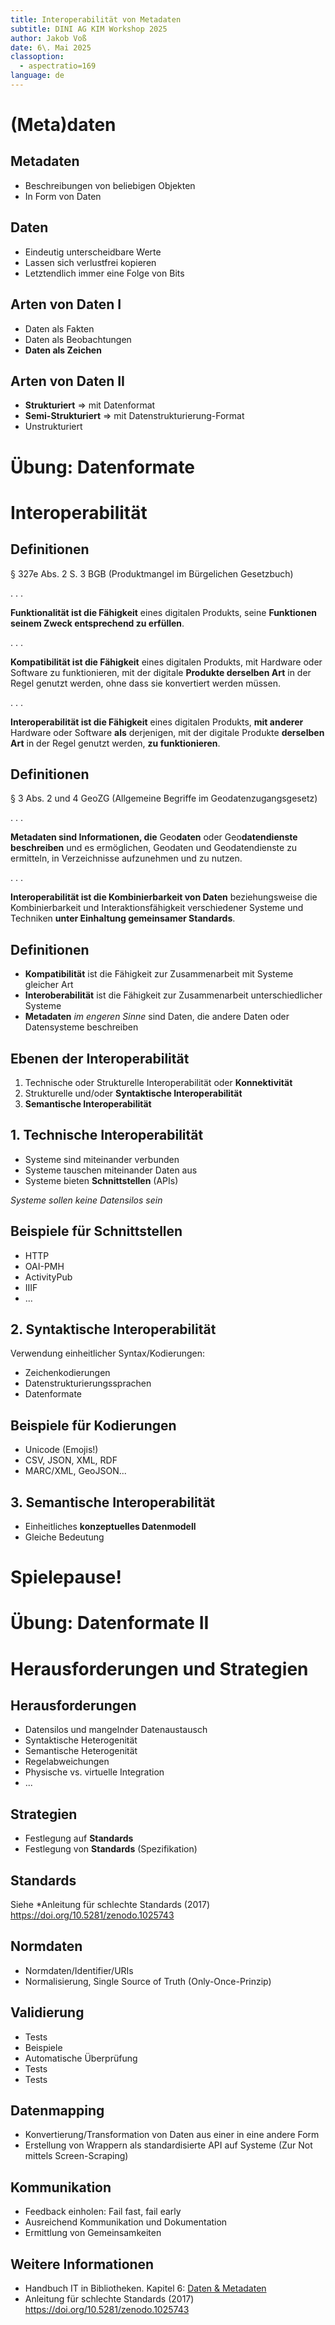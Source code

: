 ```yaml
---
title: Interoperabilität von Metadaten
subtitle: DINI AG KIM Workshop 2025
author: Jakob Voß
date: 6\. Mai 2025
classoption:
  - aspectratio=169
language: de
---
```


# (Meta)daten

## Metadaten

- Beschreibungen von beliebigen Objekten
- In Form von Daten

## Daten

- Eindeutig unterscheidbare Werte
- Lassen sich verlustfrei kopieren
- Letztendlich immer eine Folge von Bits

## Arten von Daten I

- Daten als Fakten
- Daten als Beobachtungen
- **Daten als Zeichen**

## Arten von Daten II

- **Strukturiert** => mit Datenformat
- **Semi-Strukturiert** => mit Datenstrukturierung-Format
- Unstrukturiert

# Übung: Datenformate


# Interoperabilität

## Definitionen

§ 327e Abs. 2 S. 3 BGB (Produktmangel im Bürgelichen Gesetzbuch)

. . .

**Funktionalität ist die Fähigkeit** eines digitalen Produkts, seine **Funktionen seinem Zweck entsprechend zu erfüllen**.

. . .

**Kompatibilität ist die Fähigkeit** eines digitalen Produkts, mit Hardware oder Software zu funktionieren, mit der digitale **Produkte derselben Art** in der Regel genutzt werden, ohne dass sie konvertiert werden müssen.

. . .

**Interoperabilität ist die Fähigkeit** eines digitalen Produkts, **mit anderer** Hardware oder Software **als** derjenigen, mit der digitale Produkte **derselben Art** in der Regel genutzt werden, **zu funktionieren**.

## Definitionen

§ 3 Abs. 2 und 4 GeoZG (Allgemeine Begriffe im Geodatenzugangsgesetz)

. . .

**Metadaten sind Informationen, die** Geo**daten** oder Geo**datendienste beschreiben** und es ermöglichen, Geodaten und Geodatendienste zu ermitteln, in Verzeichnisse aufzunehmen und zu nutzen.

. . .

**Interoperabilität ist die Kombinierbarkeit von Daten** beziehungsweise die Kombinierbarkeit und Interaktionsfähigkeit verschiedener Systeme und Techniken **unter Einhaltung gemeinsamer Standards**.


## Definitionen

- **Kompatibilität** ist die Fähigkeit zur Zusammenarbeit mit Systeme gleicher Art
- **Interoberabilität** ist die Fähigkeit zur Zusammenarbeit unterschiedlicher Systeme
- **Metadaten** *im engeren Sinne* sind Daten, die andere Daten oder Datensysteme beschreiben

## Ebenen der Interoperabilität

1. Technische oder Strukturelle Interoperabilität oder **Konnektivität**
2. Strukturelle und/oder **Syntaktische Interoperabilität**
3. **Semantische Interoperabilität**

## 1. Technische Interoperabilität

- Systeme sind miteinander verbunden
- Systeme tauschen miteinander Daten aus
- Systeme bieten **Schnittstellen** (APIs)

*Systeme sollen keine Datensilos sein*

## Beispiele für Schnittstellen

- HTTP
- OAI-PMH
- ActivityPub
- IIIF
- ...

## 2. Syntaktische Interoperabilität

Verwendung einheitlicher Syntax/Kodierungen:

- Zeichenkodierungen
- Datenstrukturierungssprachen
- Datenformate

## Beispiele für Kodierungen

- Unicode (Emojis!)
- CSV, JSON, XML, RDF 
- MARC/XML, GeoJSON...

## 3. Semantische Interoperabilität

- Einheitliches **konzeptuelles Datenmodell**
- Gleiche Bedeutung

# Spielepause!

# Übung: Datenformate II

# Herausforderungen und Strategien

## Herausforderungen

- Datensilos und mangelnder Datenaustausch
- Syntaktische Heterogenität
- Semantische Heterogenität
- Regelabweichungen
- Physische vs. virtuelle Integration
- ...

## Strategien

- Festlegung auf **Standards**
- Festlegung von **Standards** (Spezifikation)

## Standards

Siehe *Anleitung für schlechte Standards (2017) <https://doi.org/10.5281/zenodo.1025743>

## Normdaten

- Normdaten/Identifier/URIs
- Normalisierung, Single Source of Truth (Only-Once-Prinzip)

## Validierung

- Tests
- Beispiele
- Automatische Überprüfung
- Tests
- Tests

## Datenmapping

- Konvertierung/Transformation von Daten aus einer in eine andere Form
- Erstellung von Wrappern als standardisierte API auf Systeme
  (Zur Not mittels Screen-Scraping)

## Kommunikation

- Feedback einholen: Fail fast, fail early
- Ausreichend Kommunikation und Dokumentation
- Ermittlung von Gemeinsamkeiten

## Weitere Informationen

- Handbuch IT in Bibliotheken. Kapitel 6: [Daten & Metadaten](https://it-in-bibliotheken.de/metadaten.html)
- Anleitung für schlechte Standards (2017) <https://doi.org/10.5281/zenodo.1025743>
